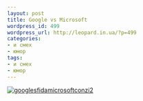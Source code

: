 ```yaml
---
layout: post
title: Google vs Microsoft
wordpress_id: 499
wordpress_url: http://leopard.in.ua/?p=499
categories:
- и смех
- юмор
tags:
- и смех
- юмор
---
```

[![](http://leopard.in.ua/wp-content/uploads/2008/10/googlesfidamicrosoftconzi2.jpg "googlesfidamicrosoftconzi2")](http://leopard.in.ua/wp-content/uploads/2008/10/googlesfidamicrosoftconzi2.jpg)
